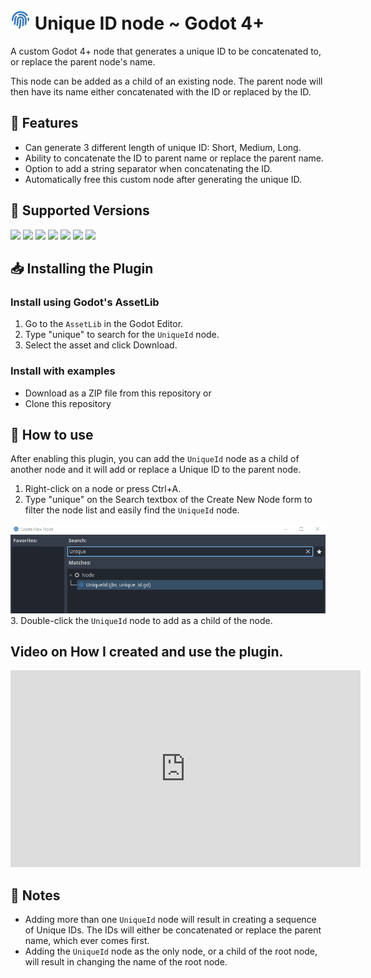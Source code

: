 # <img src="https://raw.githubusercontent.com/JBSnippets/godot4-unique-id/main/jbs_unique_id_512.png" width="32" height="32" /> Unique ID node ~ Godot 4+
A custom Godot 4+ node that generates a unique ID to be concatenated to, or replace the parent node's name.

This node can be added as a child of an existing node. The parent node will then have its name either concatenated with the ID or replaced by the ID.

## 🧬 Features
- Can generate 3 different length of unique ID: Short, Medium, Long.
- Ability to concatenate the ID to parent name or replace the parent name.
- Option to add a string separator when concatenating the ID.
- Automatically free this custom node after generating the unique ID.

## 💽 Supported Versions
<img src="https://img.shields.io/badge/Godot-v4.1.1-%23478cbf?logo=godot-engine&logoColor=cyian&color=blue"> <img src="https://img.shields.io/badge/Godot-v4.1.2-%23478cbf?logo=godot-engine&logoColor=cyian&color=blue"> <img src="https://img.shields.io/badge/Godot-v4.1.3-%23478cbf?logo=godot-engine&logoColor=cyian&color=blue"> <img src="https://img.shields.io/badge/Godot-v4.1.4-%23478cbf?logo=godot-engine&logoColor=cyian&color=blue"> <img src="https://img.shields.io/badge/Godot-v4.2.0-%23478cbf?logo=godot-engine&logoColor=cyian&color=blue"> <img src="https://img.shields.io/badge/Godot-v4.2.1-%23478cbf?logo=godot-engine&logoColor=cyian&color=blue"> <img src="https://img.shields.io/badge/Godot-v4.2.2-%23478cbf?logo=godot-engine&logoColor=cyian&color=blue">

## 📥 Installing the Plugin
### Install using Godot's AssetLib

1. Go to the `AssetLib` in the Godot Editor.
1. Type "unique" to search for the `UniqueId` node.
1. Select the asset and click Download.

### Install with examples

- Download as a ZIP file from this repository or
- Clone this repository

## 🚀 How to use
After enabling this plugin, you can add the `UniqueId` node as a child of another node and it will add or replace a Unique ID to the parent node.

1. Right-click on a node or press Ctrl+A.
2. Type "unique" on the Search textbox of the Create New Node form to filter the node list and easily find the `UniqueId` node.

![Add Node](https://github.com/JBSnippets/godot4-unique-id/blob/main/assets/add_node.png)
3. Double-click the `UniqueId` node to add as a child of the node.

## Video on How I created and use the plugin.
<iframe width="560" height="315" src="https://www.youtube.com/embed/Orj3tYSlQsc&t=22s" frameborder="0" allow="accelerometer; autoplay; clipboard-write; encrypted-media; gyroscope; picture-in-picture" allowfullscreen></iframe>

## 📝 Notes
- Adding more than one `UniqueId` node will result in creating a sequence of Unique IDs. The IDs will either be concatenated or replace the parent name, which ever comes first.
- Adding the `UniqueId` node as the only node, or a child of the root node, will result in changing the name of the root node.
